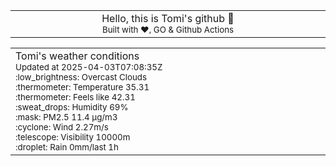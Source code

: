 
<div align="center">
<table>
<tbody>
<td align="center">
<img width="2000" height="0"><br>
Hello, this is Tomi's github 👋<br>
<sup>Built with ❤️, GO & Github Actions</sup><br>
<img width="2000" height="0">
</td>
</tbody>
</table>
</div>
<table>
<tbody>
<td align="left">
<img width="2000" height="0"><br>
Tomi's weather conditions<br>
<sup>Updated at 2025-04-03T07:08:35Z</sup><br>
<sup>:low_brightness: Overcast Clouds</sup><br>
<sup>:thermometer: Temperature 35.31 </sup><br>
<sup>:thermometer: Feels like 42.31</sup><br>
<sup>:sweat_drops: Humidity 69%</sup><br>
<sup>:mask: PM2.5 11.4 μg/m3</sup><br>
<sup>:cyclone: Wind 2.27m/s </sup><br>
<sup>:telescope: Visibility 10000m </sup><br>
<sup>:droplet: Rain 0mm/last 1h </sup><br>
<img width="2000" height="0">
</td>
<td align="left">
<img width="2000" height="0"><br>
<br>
<img width="2000" height="0">
</td>
</tbody>
</table>
</div>
    